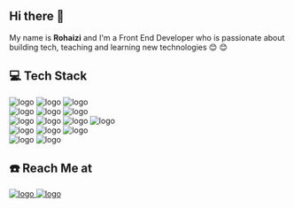 
## **Hi there** :clap:


My name is **Rohaizi** and I'm a Front End Developer who is passionate about building tech, teaching and learning new technologies :blush: :blush:

## :computer: **Tech Stack**

<img src="https://img.shields.io/badge/HTML5-E34F26?style=for-the-badge&logo=html5&logoColor=white" alt="logo" widht="100" heigh="100"></img>
<img src="https://img.shields.io/badge/CSS3-1572B6?style=for-the-badge&logo=css3&logoColor=white" alt="logo" widht="100" heigh="100"></img>
<img src="https://img.shields.io/badge/Bootstrap-563D7C?style=for-the-badge&logo=bootstrap&logoColor=white" alt="logo" widht="100" heigh="100"></img><br>
<img src="https://img.shields.io/badge/Tailwind_CSS-38B2AC?style=for-the-badge&logo=tailwind-css&logoColor=white" alt="logo" widht="100" heigh="100"></img>
<img src="https://img.shields.io/badge/PHP-777BB4?style=for-the-badge&logo=php&logoColor=white" alt="logo" widht="100" heigh="100"></img>
<img src="https://img.shields.io/badge/JavaScript-323330?style=for-the-badge&logo=javascript&logoColor=F7DF1E" alt="logo" widht="100" heigh="100"></img><br>
<img src="https://img.shields.io/badge/Python-FFD43B?style=for-the-badge&logo=python&logoColor=blue" alt="logo" widht="100" heigh="100">
<img src="https://img.shields.io/badge/Laravel-FF2D20?style=for-the-badge&logo=laravel&logoColor=white" alt="logo" widht="100" heigh="100">
<img src="https://img.shields.io/badge/Vue.js-35495E?style=for-the-badge&logo=vuedotjs&logoColor=4FC08D" alt="logo" widht="100" heigh="100">
<img src="https://img.shields.io/badge/React-20232A?style=for-the-badge&logo=react&logoColor=61DAFB" alt="logo" widht="100" heigh="100"><br>
<img src="https://img.shields.io/badge/next.js-000000?style=for-the-badge&logo=nextdotjs&logoColor=white" alt="logo" widht="100" heigh="100">
<img src="https://img.shields.io/badge/Vercel-000000?style=for-the-badge&logo=vercel&logoColor=white" alt="logo" widht="100" heigh="100">
<img src="https://img.shields.io/badge/Heroku-430098?style=for-the-badge&logo=heroku&logoColor=white" alt="logo" widht="100" heigh="100"><br>
<img src="https://img.shields.io/badge/GitHub-100000?style=for-the-badge&logo=github&logoColor=white" alt="logo" widht="100" heigh="100">
<img src="https://img.shields.io/badge/GitLab-330F63?style=for-the-badge&logo=gitlab&logoColor=white" alt="logo" widht="100" heigh="100">

## :phone: **Reach Me at**
<a href="mailto:rohaizimohamed96@gmail.conm">
  <img src="https://img.shields.io/badge/Gmail-D14836?style=for-the-badge&logo=gmail&logoColor=white" alt="logo" widht="100" heigh="100"></img>
</a>
<a href="www.linkedin.com/in/rohaizi-mohamed">
  <img src="https://img.shields.io/badge/LinkedIn-0077B5?style=for-the-badge&logo=linkedin&logoColor=white" alt="logo" widht="100" heigh="100"></img>
</a>






